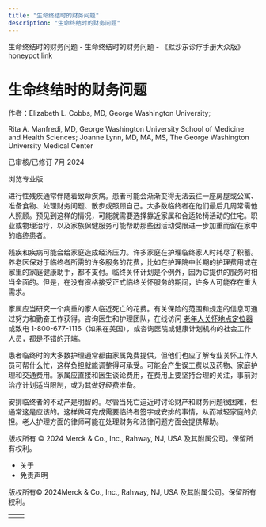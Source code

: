 ```yaml
---
title: "生命终结时的财务问题"
description: "生命终结时的财务问题"
---
```


﻿生命终结时的财务问题 \- 生命终结时的财务问题 \- 《默沙东诊疗手册大众版》 honeypot link

# 生命终结时的财务问题

作者：Elizabeth L. Cobbs, MD, George Washington University;

Rita A. Manfredi, MD, George Washington University School of Medicine and Health
Sciences; Joanne Lynn, MD, MA, MS, The George Washington University Medical Center

已审核/已修订 7月 2024

浏览专业版

进行性残疾通常伴随着致命疾病。患者可能会渐渐变得无法去往一座房屋或公寓、准备食物、处理财务问题、散步或照顾自己。大多数临终者在他们最后几周常需他人照顾。预见到这样的情况，可能就需要选择靠近家属和合适轮椅活动的住宅。职业或物理治疗，以及家族保健服务可能帮助那些因活动受限进一步加重而留在家中的临终患者。

残疾和疾病可能会给家庭造成经济压力。许多家庭在护理临终家人时耗尽了积蓄。养老医保对于临终者所需的许多服务的花费，比如在护理院中长期的护理费用或在家里的家庭健康助手，都不支付。临终关怀计划是个例外，因为它提供的服务时相当全面的。但是，在没有资格接受正式临终关怀服务的期间，许多人可能存在重大需求。

家属应当研究一个病重的家人临近死亡的花费。有关保险的范围和规定的信息可通过努力和勤奋工作获得。咨询医生和护理团队，在线访问 [老年人关怀地点定位器](http://eldercare.acl.gov/Public/Index.aspx) 或致电 1-800-677-1116（如果在美国），或咨询医院或健康计划机构的社会工作人员，都是不错的开端。

患者临终时的大多数护理通常都由家属免费提供，但他们也应了解专业关怀工作人员可帮什么忙，这样负担就能调整得可承受。可能会产生误工费以及药物、家庭护理和交通费用。家属应直接和医生谈论费用，在费用上要坚持合理的关注，事前对治疗计划适当限制，或为其做好经费准备。

安排临终者的不动产是明智的。尽管当死亡迫近时讨论财产和财务问题很困难，但通常这是应该的。这样做可完成需要临终者签字或安排的事情，从而减轻家庭的负担。老人护理方面的律师可能在处理财务和法律问题方面会提供帮助。



版权所有 © 2024
Merck & Co., Inc., Rahway, NJ, USA 及其附属公司。保留所有权利。

- 关于
- 免责声明

版权所有© 2024Merck & Co., Inc., Rahway, NJ, USA 及其附属公司。保留所有权利。

|     |     |
| --- | --- |
|  |  |
